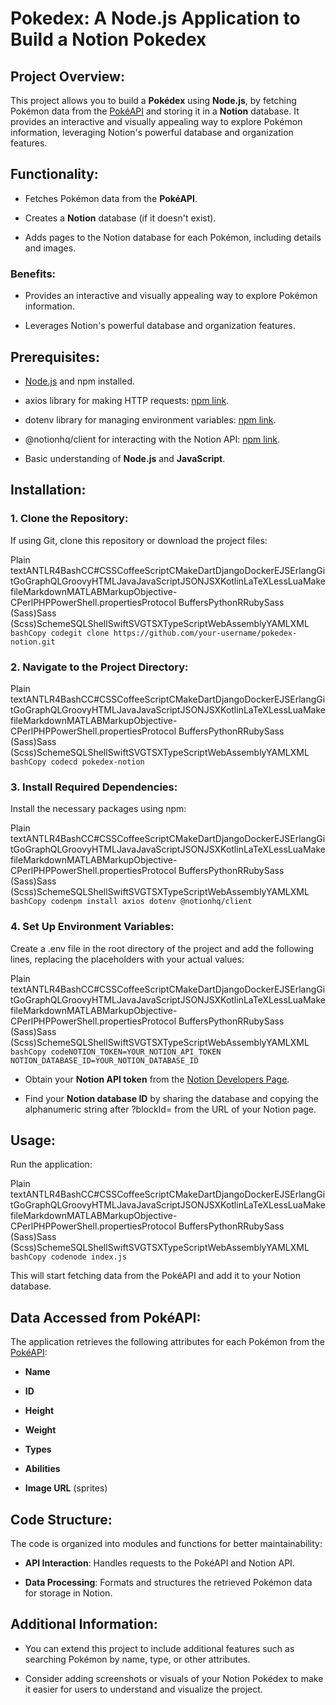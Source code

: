 Pokedex: A Node.js Application to Build a Notion Pokedex
========================================================

Project Overview:
-----------------

This project allows you to build a **Pokédex** using **Node.js**, by fetching Pokémon data from the [PokéAPI](https://pokeapi.co/) and storing it in a **Notion** database. It provides an interactive and visually appealing way to explore Pokémon information, leveraging Notion's powerful database and organization features.

Functionality:
--------------

*   Fetches Pokémon data from the **PokéAPI**.
    
*   Creates a **Notion** database (if it doesn't exist).
    
*   Adds pages to the Notion database for each Pokémon, including details and images.
    

### Benefits:

*   Provides an interactive and visually appealing way to explore Pokémon information.
    
*   Leverages Notion's powerful database and organization features.
    

Prerequisites:
--------------

*   [Node.js](https://nodejs.org/) and npm installed.
    
*   axios library for making HTTP requests: [npm link](https://www.npmjs.com/package/axios).
    
*   dotenv library for managing environment variables: [npm link](https://www.npmjs.com/package/dotenv).
    
*   @notionhq/client for interacting with the Notion API: [npm link](https://www.npmjs.com/package/@notionhq/client).
    
*   Basic understanding of **Node.js** and **JavaScript**.
    

Installation:
-------------

### 1\. Clone the Repository:

If using Git, clone this repository or download the project files:

Plain textANTLR4BashCC#CSSCoffeeScriptCMakeDartDjangoDockerEJSErlangGitGoGraphQLGroovyHTMLJavaJavaScriptJSONJSXKotlinLaTeXLessLuaMakefileMarkdownMATLABMarkupObjective-CPerlPHPPowerShell.propertiesProtocol BuffersPythonRRubySass (Sass)Sass (Scss)SchemeSQLShellSwiftSVGTSXTypeScriptWebAssemblyYAMLXML`   bashCopy codegit clone https://github.com/your-username/pokedex-notion.git   `

### 2\. Navigate to the Project Directory:

Plain textANTLR4BashCC#CSSCoffeeScriptCMakeDartDjangoDockerEJSErlangGitGoGraphQLGroovyHTMLJavaJavaScriptJSONJSXKotlinLaTeXLessLuaMakefileMarkdownMATLABMarkupObjective-CPerlPHPPowerShell.propertiesProtocol BuffersPythonRRubySass (Sass)Sass (Scss)SchemeSQLShellSwiftSVGTSXTypeScriptWebAssemblyYAMLXML`   bashCopy codecd pokedex-notion   `

### 3\. Install Required Dependencies:

Install the necessary packages using npm:

Plain textANTLR4BashCC#CSSCoffeeScriptCMakeDartDjangoDockerEJSErlangGitGoGraphQLGroovyHTMLJavaJavaScriptJSONJSXKotlinLaTeXLessLuaMakefileMarkdownMATLABMarkupObjective-CPerlPHPPowerShell.propertiesProtocol BuffersPythonRRubySass (Sass)Sass (Scss)SchemeSQLShellSwiftSVGTSXTypeScriptWebAssemblyYAMLXML`   bashCopy codenpm install axios dotenv @notionhq/client   `

### 4\. Set Up Environment Variables:

Create a .env file in the root directory of the project and add the following lines, replacing the placeholders with your actual values:

Plain textANTLR4BashCC#CSSCoffeeScriptCMakeDartDjangoDockerEJSErlangGitGoGraphQLGroovyHTMLJavaJavaScriptJSONJSXKotlinLaTeXLessLuaMakefileMarkdownMATLABMarkupObjective-CPerlPHPPowerShell.propertiesProtocol BuffersPythonRRubySass (Sass)Sass (Scss)SchemeSQLShellSwiftSVGTSXTypeScriptWebAssemblyYAMLXML`   bashCopy codeNOTION_TOKEN=YOUR_NOTION_API_TOKEN  NOTION_DATABASE_ID=YOUR_NOTION_DATABASE_ID   `

*   Obtain your **Notion API token** from the [Notion Developers Page](https://developers.notion.com/).
    
*   Find your **Notion database ID** by sharing the database and copying the alphanumeric string after ?blockId= from the URL of your Notion page.
    

Usage:
------

Run the application:

Plain textANTLR4BashCC#CSSCoffeeScriptCMakeDartDjangoDockerEJSErlangGitGoGraphQLGroovyHTMLJavaJavaScriptJSONJSXKotlinLaTeXLessLuaMakefileMarkdownMATLABMarkupObjective-CPerlPHPPowerShell.propertiesProtocol BuffersPythonRRubySass (Sass)Sass (Scss)SchemeSQLShellSwiftSVGTSXTypeScriptWebAssemblyYAMLXML`   bashCopy codenode index.js   `

This will start fetching data from the PokéAPI and add it to your Notion database.

Data Accessed from PokéAPI:
---------------------------

The application retrieves the following attributes for each Pokémon from the [PokéAPI](https://pokeapi.co/):

*   **Name**
    
*   **ID**
    
*   **Height**
    
*   **Weight**
    
*   **Types**
    
*   **Abilities**
    
*   **Image URL** (sprites)
    

Code Structure:
---------------

The code is organized into modules and functions for better maintainability:

*   **API Interaction**: Handles requests to the PokéAPI and Notion API.
    
*   **Data Processing**: Formats and structures the retrieved Pokémon data for storage in Notion.
    

Additional Information:
-----------------------

*   You can extend this project to include additional features such as searching Pokémon by name, type, or other attributes.
    
*   Consider adding screenshots or visuals of your Notion Pokédex to make it easier for users to understand and visualize the project.
